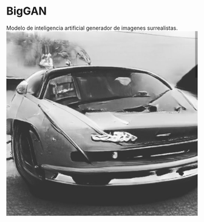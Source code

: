 # BigGAN
Modelo de inteligencia artificial generador de imagenes surrealistas.
![Screenshot](102402240_792542671277504_3776898715140080524_n.jpg)
